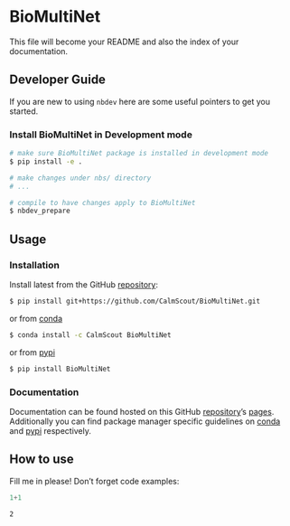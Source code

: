# BioMultiNet


<!-- WARNING: THIS FILE WAS AUTOGENERATED! DO NOT EDIT! -->

This file will become your README and also the index of your
documentation.

## Developer Guide

If you are new to using `nbdev` here are some useful pointers to get you
started.

### Install BioMultiNet in Development mode

``` sh
# make sure BioMultiNet package is installed in development mode
$ pip install -e .

# make changes under nbs/ directory
# ...

# compile to have changes apply to BioMultiNet
$ nbdev_prepare
```

## Usage

### Installation

Install latest from the GitHub
[repository](https://github.com/CalmScout/BioMultiNet):

``` sh
$ pip install git+https://github.com/CalmScout/BioMultiNet.git
```

or from [conda](https://anaconda.org/CalmScout/BioMultiNet)

``` sh
$ conda install -c CalmScout BioMultiNet
```

or from [pypi](https://pypi.org/project/BioMultiNet/)

``` sh
$ pip install BioMultiNet
```

### Documentation

Documentation can be found hosted on this GitHub
[repository](https://github.com/CalmScout/BioMultiNet)’s
[pages](https://CalmScout.github.io/BioMultiNet/). Additionally you can
find package manager specific guidelines on
[conda](https://anaconda.org/CalmScout/BioMultiNet) and
[pypi](https://pypi.org/project/BioMultiNet/) respectively.

## How to use

Fill me in please! Don’t forget code examples:

``` python
1+1
```

    2
